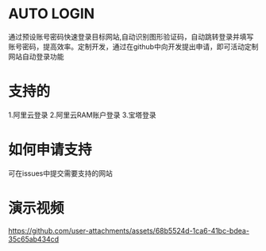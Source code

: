 # AUTO LOGIN
通过预设账号密码快速登录目标网站,自动识别图形验证码，自动跳转登录并填写账号密码，提高效率。定制开发，通过在github中向开发提出申请，即可活动定制网站自动登录功能

# 支持的
1.阿里云登录
2.阿里云RAM账户登录
3.宝塔登录

# 如何申请支持
可在issues中提交需要支持的网站

# 演示视频
https://github.com/user-attachments/assets/68b5524d-1ca6-41bc-bdea-35c65ab434cd

